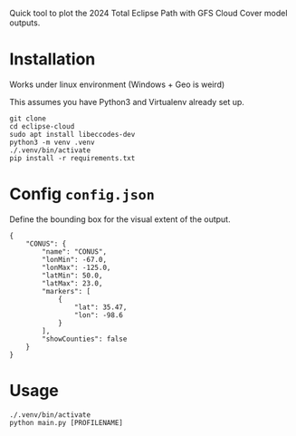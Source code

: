 Quick tool to plot the 2024 Total Eclipse Path with GFS Cloud Cover model outputs. 

# Installation
Works under linux environment (Windows + Geo is weird)

This assumes you have Python3 and Virtualenv already set up. 
```
git clone 
cd eclipse-cloud
sudo apt install libeccodes-dev
python3 -m venv .venv
./.venv/bin/activate
pip install -r requirements.txt
```

# Config `config.json`
Define the bounding box for the visual extent of the output.

```
{
    "CONUS": {
        "name": "CONUS",
        "lonMin": -67.0,
        "lonMax": -125.0,
        "latMin": 50.0,
        "latMax": 23.0,
        "markers": [
            {
                "lat": 35.47,
                "lon": -98.6
            }
        ],
        "showCounties": false
    }
}
```

# Usage
```
./.venv/bin/activate
python main.py [PROFILENAME]
```